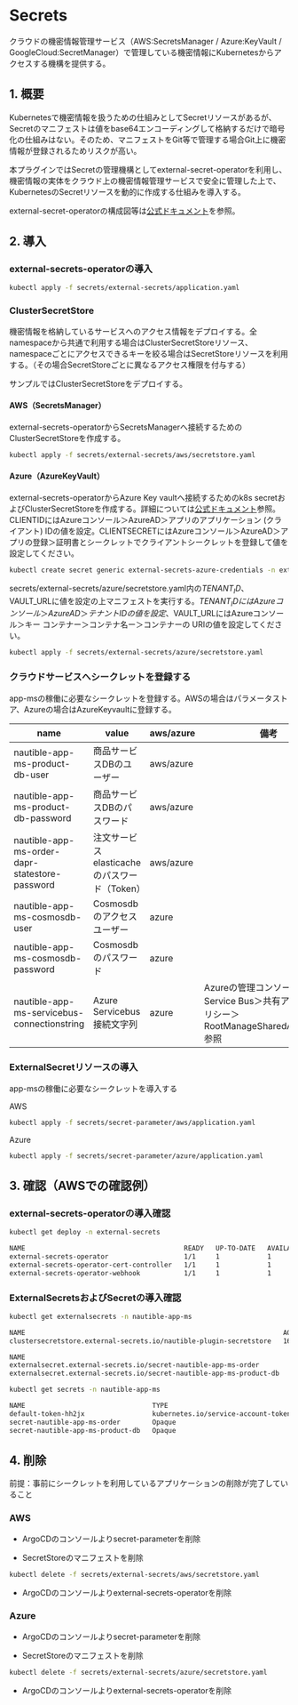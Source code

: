 # Secrets

クラウドの機密情報管理サービス（AWS:SecretsManager / Azure:KeyVault / GoogleCloud:SecretManager）で管理している機密情報にKubernetesからアクセスする機構を提供する。

## 1. 概要

Kubernetesで機密情報を扱うための仕組みとしてSecretリソースがあるが、Secretのマニフェストは値をbase64エンコーディングして格納するだけで暗号化の仕組みはない。そのため、マニフェストをGit等で管理する場合Git上に機密情報が登録されるためリスクが高い。

本プラグインではSecretの管理機構としてexternal-secret-operatorを利用し、機密情報の実体をクラウド上の機密情報管理サービスで安全に管理した上で、KubernetesのSecretリソースを動的に作成する仕組みを導入する。

external-secret-operatorの構成図等は[公式ドキュメント](https://external-secrets.io/)を参照。

## 2. 導入

### external-secrets-operatorの導入

```bash
kubectl apply -f secrets/external-secrets/application.yaml
```

### ClusterSecretStore

機密情報を格納しているサービスへのアクセス情報をデプロイする。全namespaceから共通で利用する場合はClusterSecretStoreリソース、namespaceごとにアクセスできるキーを絞る場合はSecretStoreリソースを利用する。（その場合SecretStoreごとに異なるアクセス権限を付与する）

サンプルではClusterSecretStoreをデプロイする。

#### AWS（SecretsManager）

external-secrets-operatorからSecretsManagerへ接続するためのClusterSecretStoreを作成する。

```bash
kubectl apply -f secrets/external-secrets/aws/secretstore.yaml
```

#### Azure（AzureKeyVault）

external-secrets-operatorからAzure Key vaultへ接続するためのk8s secretおよびClusterSecretStoreを作成する。詳細については[公式ドキュメント](https://external-secrets.io/)参照。CLIENTIDにはAzureコンソール＞AzureAD＞アプリのアプリケーション (クライアント) IDの値を設定。CLIENTSECRETにはAzureコンソール＞AzureAD＞アプリの登録＞証明書とシークレットでクライアントシークレットを登録して値を設定してください。

```bash
kubectl create secret generic external-secrets-azure-credentials -n external-secrets --from-literal=clientid=$CLIENTID --from-literal=clientsecret=$CLIENTSECRET 
```

secrets/external-secrets/azure/secretstore.yaml内の$TENANT_ID、$VAULT_URLに値を設定の上マニフェストを実行する。$TENANT_IDにはAzureコンソール＞AzureAD＞テナントIDの値を設定、$VAULT_URLにはAzureコンソール＞キー コンテナー＞コンテナ名ー＞コンテナーの URIの値を設定してください。

```bash
kubectl apply -f secrets/external-secrets/azure/secretstore.yaml
```

### クラウドサービスへシークレットを登録する

app-msの稼働に必要なシークレットを登録する。AWSの場合はパラメータストア、Azureの場合はAzureKeyvaultに登録する。

| name | value | aws/azure | 備考 |
| ---- | ---- | ---- | ---- |
| nautible-app-ms-product-db-user | 商品サービスDBのユーザー | aws/azure | |
| nautible-app-ms-product-db-password | 商品サービスDBのパスワード | aws/azure | |
| nautible-app-ms-order-dapr-statestore-password | 注文サービスelasticacheのパスワード（Token） | aws/azure | |
| nautible-app-ms-cosmosdb-user | Cosmosdbのアクセスユーザー | azure | |
| nautible-app-ms-cosmosdb-password | Cosmosdbのパスワード | azure | |
| nautible-app-ms-servicebus-connectionstring| Azure Servicebus 接続文字列  | azure | Azureの管理コンソール＞Service Bus＞共有アクセスポリシー＞RootManageSharedAccessKey 参照 |

### ExternalSecretリソースの導入

app-msの稼働に必要なシークレットを導入する

AWS

```bash
kubectl apply -f secrets/secret-parameter/aws/application.yaml
```

Azure

```bash
kubectl apply -f secrets/secret-parameter/azure/application.yaml
```

## 3. 確認（AWSでの確認例）

### external-secrets-operatorの導入確認

```bash
kubectl get deploy -n external-secrets

NAME                                        READY   UP-TO-DATE   AVAILABLE   AGE
external-secrets-operator                   1/1     1            1           16h
external-secrets-operator-cert-controller   1/1     1            1           16h
external-secrets-operator-webhook           1/1     1            1           16h
```

### ExternalSecretsおよびSecretの導入確認

```bash
kubectl get externalsecrets -n nautible-app-ms

NAME                                                                 AGE
clustersecretstore.external-secrets.io/nautible-plugin-secretstore   16h

NAME                                                                   STORE                         REFRESH INTERVAL   STATUS
externalsecret.external-secrets.io/secret-nautible-app-ms-order        nautible-plugin-secretstore   1h                 SecretSynced
externalsecret.external-secrets.io/secret-nautible-app-ms-product-db   nautible-plugin-secretstore   1h                 SecretSynced
```

```bash
kubectl get secrets -n nautible-app-ms

NAME                                TYPE                                  DATA   AGE
default-token-hh2jx                 kubernetes.io/service-account-token   3      10d
secret-nautible-app-ms-order        Opaque                                1      16h
secret-nautible-app-ms-product-db   Opaque                                2      16h
```

## 4. 削除

前提：事前にシークレットを利用しているアプリケーションの削除が完了していること

### AWS

- ArgoCDのコンソールよりsecret-parameterを削除

- SecretStoreのマニフェストを削除

```bash
kubectl delete -f secrets/external-secrets/aws/secretstore.yaml
```

- ArgoCDのコンソールよりexternal-secrets-operatorを削除

### Azure

- ArgoCDのコンソールよりsecret-parameterを削除

- SecretStoreのマニフェストを削除

```bash
kubectl delete -f secrets/external-secrets/azure/secretstore.yaml
```

- ArgoCDのコンソールよりexternal-secrets-operatorを削除
